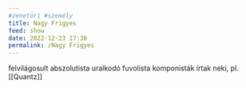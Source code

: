 ```yaml
---
#zenetöri #személy
title: Nagy Frigyes
feed: show
date: 2022-12-23 17:30
permalink: /Nagy Frigyes
---
```

felvilágosult abszolutista uralkodó
fuvolista
komponisták írtak neki, pl. [[Quantz]]